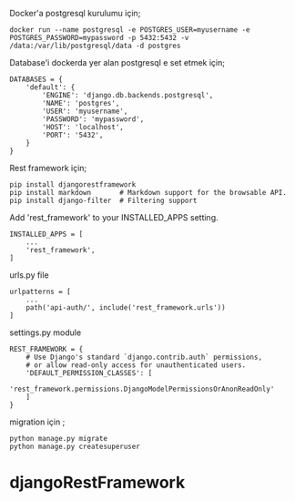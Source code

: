 Docker'a postgresql kurulumu için;  
    
    docker run --name postgresql -e POSTGRES_USER=myusername -e POSTGRES_PASSWORD=mypassword -p 5432:5432 -v /data:/var/lib/postgresql/data -d postgres


Database'i dockerda yer alan postgresql e set etmek için;

    DATABASES = {
        'default': {
            'ENGINE': 'django.db.backends.postgresql',
            'NAME': 'postgres',
            'USER': 'myusername',
            'PASSWORD': 'mypassword',
            'HOST': 'localhost',
            'PORT': '5432',
        }
    }

Rest framework için;

    pip install djangorestframework
    pip install markdown       # Markdown support for the browsable API.
    pip install django-filter  # Filtering support

Add 'rest_framework' to your INSTALLED_APPS setting.

    INSTALLED_APPS = [
        ...
        'rest_framework',
    ]

urls.py file

    urlpatterns = [
        ...
        path('api-auth/', include('rest_framework.urls'))
    ]

settings.py module

    REST_FRAMEWORK = {
        # Use Django's standard `django.contrib.auth` permissions,
        # or allow read-only access for unauthenticated users.
        'DEFAULT_PERMISSION_CLASSES': [
            'rest_framework.permissions.DjangoModelPermissionsOrAnonReadOnly'
        ]
    }

migration için ;
    
    python manage.py migrate
    python manage.py createsuperuser
# djangoRestFramework
